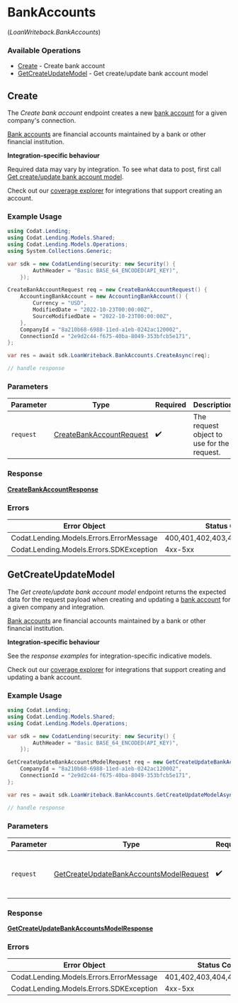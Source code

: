 # BankAccounts
(*LoanWriteback.BankAccounts*)

### Available Operations

* [Create](#create) - Create bank account
* [GetCreateUpdateModel](#getcreateupdatemodel) - Get create/update bank account model

## Create

The *Create bank account* endpoint creates a new [bank account](https://docs.codat.io/lending-api#/schemas/BankAccount) for a given company's connection.

[Bank accounts](https://docs.codat.io/lending-api#/schemas/BankAccount) are financial accounts maintained by a bank or other financial institution.

**Integration-specific behaviour**

Required data may vary by integration. To see what data to post, first call [Get create/update bank account model](https://docs.codat.io/lending-api#/operations/get-create-update-bankAccounts-model).

Check out our [coverage explorer](https://knowledge.codat.io/supported-features/accounting?view=tab-by-data-type&dataType=bankAccounts) for integrations that support creating an account.

### Example Usage

```csharp
using Codat.Lending;
using Codat.Lending.Models.Shared;
using Codat.Lending.Models.Operations;
using System.Collections.Generic;

var sdk = new CodatLending(security: new Security() {
        AuthHeader = "Basic BASE_64_ENCODED(API_KEY)",
    });

CreateBankAccountRequest req = new CreateBankAccountRequest() {
    AccountingBankAccount = new AccountingBankAccount() {
        Currency = "USD",
        ModifiedDate = "2022-10-23T00:00:00Z",
        SourceModifiedDate = "2022-10-23T00:00:00Z",
    },
    CompanyId = "8a210b68-6988-11ed-a1eb-0242ac120002",
    ConnectionId = "2e9d2c44-f675-40ba-8049-353bfcb5e171",
};

var res = await sdk.LoanWriteback.BankAccounts.CreateAsync(req);

// handle response
```

### Parameters

| Parameter                                                                       | Type                                                                            | Required                                                                        | Description                                                                     |
| ------------------------------------------------------------------------------- | ------------------------------------------------------------------------------- | ------------------------------------------------------------------------------- | ------------------------------------------------------------------------------- |
| `request`                                                                       | [CreateBankAccountRequest](../../Models/Operations/CreateBankAccountRequest.md) | :heavy_check_mark:                                                              | The request object to use for the request.                                      |


### Response

**[CreateBankAccountResponse](../../Models/Operations/CreateBankAccountResponse.md)**
### Errors

| Error Object                             | Status Code                              | Content Type                             |
| ---------------------------------------- | ---------------------------------------- | ---------------------------------------- |
| Codat.Lending.Models.Errors.ErrorMessage | 400,401,402,403,404,429,500,503          | application/json                         |
| Codat.Lending.Models.Errors.SDKException | 4xx-5xx                                  | */*                                      |

## GetCreateUpdateModel

The *Get create/update bank account model* endpoint returns the expected data for the request payload when creating and updating a [bank account](https://docs.codat.io/lending-api#/schemas/BankAccount) for a given company and integration.

[Bank accounts](https://docs.codat.io/lending-api#/schemas/BankAccount) are financial accounts maintained by a bank or other financial institution.

**Integration-specific behaviour**

See the *response examples* for integration-specific indicative models.

Check out our [coverage explorer](https://knowledge.codat.io/supported-features/accounting?view=tab-by-data-type&dataType=bankAccounts) for integrations that support creating and updating a bank account.


### Example Usage

```csharp
using Codat.Lending;
using Codat.Lending.Models.Shared;
using Codat.Lending.Models.Operations;

var sdk = new CodatLending(security: new Security() {
        AuthHeader = "Basic BASE_64_ENCODED(API_KEY)",
    });

GetCreateUpdateBankAccountsModelRequest req = new GetCreateUpdateBankAccountsModelRequest() {
    CompanyId = "8a210b68-6988-11ed-a1eb-0242ac120002",
    ConnectionId = "2e9d2c44-f675-40ba-8049-353bfcb5e171",
};

var res = await sdk.LoanWriteback.BankAccounts.GetCreateUpdateModelAsync(req);

// handle response
```

### Parameters

| Parameter                                                                                                     | Type                                                                                                          | Required                                                                                                      | Description                                                                                                   |
| ------------------------------------------------------------------------------------------------------------- | ------------------------------------------------------------------------------------------------------------- | ------------------------------------------------------------------------------------------------------------- | ------------------------------------------------------------------------------------------------------------- |
| `request`                                                                                                     | [GetCreateUpdateBankAccountsModelRequest](../../Models/Operations/GetCreateUpdateBankAccountsModelRequest.md) | :heavy_check_mark:                                                                                            | The request object to use for the request.                                                                    |


### Response

**[GetCreateUpdateBankAccountsModelResponse](../../Models/Operations/GetCreateUpdateBankAccountsModelResponse.md)**
### Errors

| Error Object                             | Status Code                              | Content Type                             |
| ---------------------------------------- | ---------------------------------------- | ---------------------------------------- |
| Codat.Lending.Models.Errors.ErrorMessage | 401,402,403,404,429,500,503              | application/json                         |
| Codat.Lending.Models.Errors.SDKException | 4xx-5xx                                  | */*                                      |
